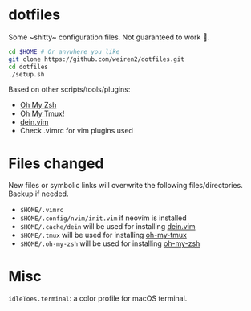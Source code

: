 # dotfiles

Some ~shitty~ configuration files. Not guaranteed to work 😬.

```sh
cd $HOME # Or anywhere you like
git clone https://github.com/weiren2/dotfiles.git
cd dotfiles
./setup.sh
```

Based on other scripts/tools/plugins:
- [Oh My Zsh][1]
- [Oh My Tmux!][2]
- [dein.vim][3]
- Check .vimrc for vim plugins used

# Files changed
New files or symbolic links will overwrite the following files/directories. Backup if needed.
- `$HOME/.vimrc`
- `$HOME/.config/nvim/init.vim` if neovim is installed
- `$HOME/.cache/dein` will be used for installing [dein.vim][3]
- `$HOME/.tmux` will be used for installing [oh-my-tmux][2]
- `$HOME/.oh-my-zsh` will be used for installing [oh-my-zsh][1]

[1]: https://github.com/ohmyzsh/ohmyzsh/
[2]: https://github.com/gpakosz/.tmux
[3]: https://github.com/Shougo/dein.vim

# Misc
`idleToes.terminal`: a color profile for macOS terminal.
